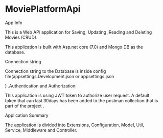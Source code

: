 ﻿# MoviePlatformApi
App Info

This is a Web API application for Saving, Updating ,Reading and Deleting Movies (CRUD). 

This application is built with Asp.net core (7.0)  and Mongo DB as the database.



Connection string

Connection string to the Database is inside config file(appsettings.Development.json or appsettings.json

) .Authentication and Authorization

This application is using JWT token to authorize user request. A default token that can last 30days has been added to the postman collection that is part of the project .

Application Summary

The application is divided into Extensions, Configuration,  Model, Util, Service, Middleware  and Controller.















 

